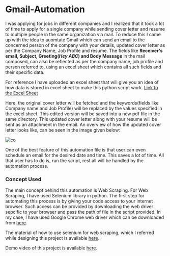 # Gmail-Automation

I was applying for jobs in different companies and I realized that it took a lot of time to apply for a single company while sending cover letter and resume to multiple people in the same organization via mail. To reduce this I came up with the idea to auomtate Gmail which can send an email to the concerned person of the company with your details, updated cover letter as per the Company Name, Job Profile and resume. The fields like **Receiver's email, Subject, Greeting(*Hey ABC*) and Body Message** in the mail composed, can also be reflected as per the company name, job profile and person referred to, using an excel sheet which contains all such fields and their specific data.

For reference I have uploaded an excel sheet that will give you an idea of how data is stored in excel sheet to make this python script work. [Link to the Excel Sheet](https://github.com/Taresh-oss/Gmail-Automation/blob/main/Gmail%20AUtomation.csv)

Here, the original cover letter will be fetched and the keywords(fields like Company name and Job Profile) will be replaced by the values specified in the excel sheet. This edited version will be saved into a new pdf file in the same directory. This updated cover letter along with your resume will be sent as an attachment in the email. An overview of how the updated cover letter looks like, can be seen in the image given below:

![co](https://user-images.githubusercontent.com/61029579/120128074-2d559680-c18f-11eb-978f-786809860a94.JPG)

One of the best feature of this automation file is that user can even schedule an email for the desired date and time. This saves a lot of time. All that user has to do is, run the script, rest all will be handled by the automation process.

### Concept Used

The main concept behind this automation is Web Scraping. For Web Scraping, I have used Selenium library in python. The first step for automating this process is by giving your code access to your internet browser. Such access can be provided by downloading the web driver sepcific to your browser and pass the path of file in the script provided. In my case, I have used Google Chrome web driver which can be downloaded from [here](https://chromedriver.chromium.org/downloads).

The material of how to use selenium for web scraping, which I referred while designing this project is available [here](https://selenium-python.readthedocs.io/).

Demo video of this project is available [here](https://www.linkedin.com/feed/update/urn:li:activity:6805115862278823936/).


